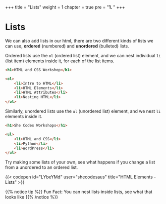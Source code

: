 +++
title = "Lists"
weight = 1
chapter = true
pre = "<b>1. </b>"
+++

# Lists

We can also add lists in our html, there are two different kinds of lists we can use, **ordered** (numbered) and **unordered** (bulleted) lists.

Ordered lists use the `ol` (ordered list) element, and we can nest individual `li` (list item) elements inside it, for each of the list items.

```html
<h1>HTML and CSS Workshop</h1>

<ol>
	<li>Intro to HTML</li>
	<li>HTML Elements</li>
	<li>HTML Attributes</li>
	<li>Nesting HTML</li>
</ol>
```

Similarly, unordered lists use the `ul` (unordered list) element, and we nest `li` elements inside it.

```html
<h1>She Codes Workshops</h1>

<ul>
	<li>HTML and CSS</li>
	<li>Python</li>
	<li>WordPress</li>
</ul>
```

Try making some lists of your own, see what happens if you change a list from a unordered to an ordered list.

{{< codepen id="LYbeYMd" user="shecodesaus" title="HTML Elements - Lists" >}}

{{% notice tip %}}
Fun Fact: You can nest lists inside lists, see what that looks like
{{% /notice %}}